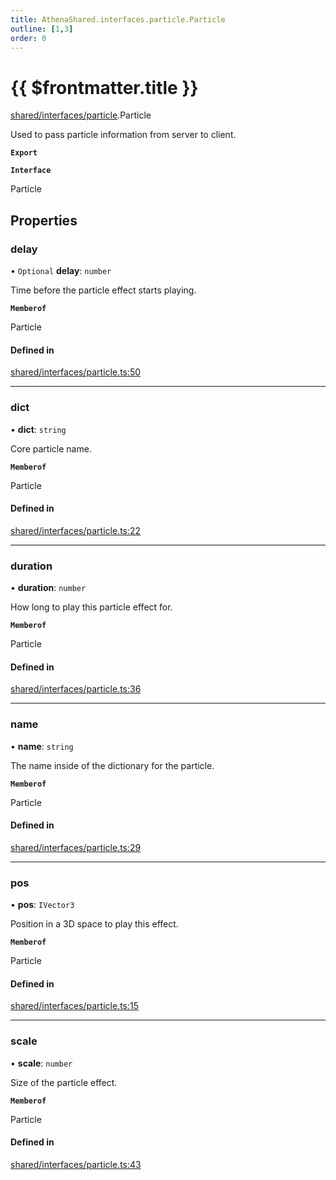 ```yaml
---
title: AthenaShared.interfaces.particle.Particle
outline: [1,3]
order: 0
---
```


# {{ $frontmatter.title }}


[shared/interfaces/particle](../modules/shared_interfaces_particle.md).Particle

Used to pass particle information from server to client.

**`Export`**

**`Interface`**

Particle

## Properties

### delay

• `Optional` **delay**: `number`

Time before the particle effect starts playing.

**`Memberof`**

Particle

#### Defined in

[shared/interfaces/particle.ts:50](https://github.com/Stuyk/altv-athena/blob/9c488f0/src/core/shared/interfaces/particle.ts#L50)

___

### dict

• **dict**: `string`

Core particle name.

**`Memberof`**

Particle

#### Defined in

[shared/interfaces/particle.ts:22](https://github.com/Stuyk/altv-athena/blob/9c488f0/src/core/shared/interfaces/particle.ts#L22)

___

### duration

• **duration**: `number`

How long to play this particle effect for.

**`Memberof`**

Particle

#### Defined in

[shared/interfaces/particle.ts:36](https://github.com/Stuyk/altv-athena/blob/9c488f0/src/core/shared/interfaces/particle.ts#L36)

___

### name

• **name**: `string`

The name inside of the dictionary for the particle.

**`Memberof`**

Particle

#### Defined in

[shared/interfaces/particle.ts:29](https://github.com/Stuyk/altv-athena/blob/9c488f0/src/core/shared/interfaces/particle.ts#L29)

___

### pos

• **pos**: `IVector3`

Position in a 3D space to play this effect.

**`Memberof`**

Particle

#### Defined in

[shared/interfaces/particle.ts:15](https://github.com/Stuyk/altv-athena/blob/9c488f0/src/core/shared/interfaces/particle.ts#L15)

___

### scale

• **scale**: `number`

Size of the particle effect.

**`Memberof`**

Particle

#### Defined in

[shared/interfaces/particle.ts:43](https://github.com/Stuyk/altv-athena/blob/9c488f0/src/core/shared/interfaces/particle.ts#L43)
